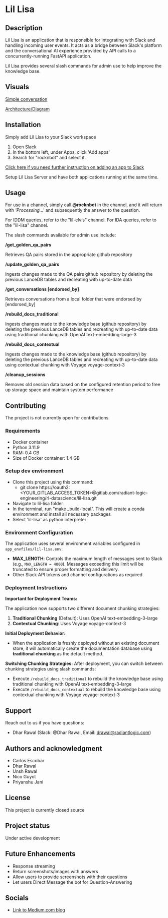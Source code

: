 # Lil Lisa
## Description

Lil Lisa is an application that is responsible for integrating with Slack and handling incoming user events. It acts as a bridge between Slack's platform and the conversational AI experience provided by API calls to a concurrently-running FastAPI application.  

Lil Lisa provides several slash commands for admin use to help improve the knowledge base.

## Visuals

[Simple conversation](./visuals/simple_conversation.png)

[Architecture/Diagram](./visuals/diagram.png)

## Installation

Simply add Lil Lisa to your Slack workspace

1. Open Slack
2. In the bottom left, under Apps, click 'Add apps'
3. Search for "rocknbot" and select it.

[Click here if you need further instruction on adding an app to Slack](https://slack.com/help/articles/202035138-Add-apps-to-your-Slack-workspace)

Setup Lil Lisa Server and have both applications running at the same time.
​
## Usage

For use in a channel, simply call **@rocknbot** in the channel, and it will return with *'Processing...'* and subsequently the answer to the question.

For IDDM queries, refer to the "lil-elvis" channel.
For IDA queries, refer to the "lil-lisa" channel.

The slash commands available for admin use include:

**/get_golden_qa_pairs**

Retrieves QA pairs stored in the appropriate github repository

**/update_golden_qa_pairs**

Ingests changes made to the QA pairs github repository by deleting the previous LanceDB tables and recreating with up-to-date data

**/get_conversations [endorsed_by]**

Retrieves conversations from a local folder that were endorsed by [endorsed_by]

**/rebuild_docs_traditional**

Ingests changes made to the knowledge base (github repository) by deleting the previous LanceDB tables and recreating with up-to-date data using traditional chunking with OpenAI text-embedding-large-3

**/rebuild_docs_contextual**

Ingests changes made to the knowledge base (github repository) by deleting the previous LanceDB tables and recreating with up-to-date data using contextual chunking with Voyage voyage-context-3

**/cleanup_sessions**

Removes old session data based on the configured retention period to free up storage space and maintain system performance

## Contributing

The project is not currently open for contributions.

### Requirements

- Docker container
- Python 3.11.9
- RAM: 0.4 GB
- Size of Docker container: 1.4 GB

### Setup dev environment

- Clone this project using this command:
  - git clone https://oauth2:&lt;YOUR_GITLAB_ACCESS_TOKEN&gt;@gitlab.com/radiant-logic-engineering/rl-datascience/lil-lisa.git
- Navigate to lil-lisa folder
- In the terminal, run "make _build-local". This will create a conda environment and install all necessary packages
- Select 'lil-lisa' as python interpreter

### Environment Configuration

The application uses several environment variables configured in `app_envfiles/lil-lisa.env`:

- **MAX_LENGTH**: Controls the maximum length of messages sent to Slack (e.g., `MAX_LENGTH = 4000`). Messages exceeding this limit will be truncated to ensure proper formatting and delivery.
- Other Slack API tokens and channel configurations as required

### Deployment Instructions

**Important for Deployment Teams:**

The application now supports two different document chunking strategies:

1. **Traditional Chunking** (Default): Uses OpenAI text-embedding-3-large
2. **Contextual Chunking**: Uses Voyage voyage-context-3

**Initial Deployment Behavior:**
- When the application is freshly deployed without an existing document store, it will automatically create the documentation database using **traditional chunking** as the default method.

**Switching Chunking Strategies:**
After deployment, you can switch between chunking strategies using slash commands:
- Execute `/rebuild_docs_traditional` to rebuild the knowledge base using traditional chunking with OpenAI text-embedding-3-large
- Execute `/rebuild_docs_contextual` to rebuild the knowledge base using contextual chunking with Voyage voyage-context-3

## Support

Reach out to us if you have questions:
- Dhar Rawal (Slack: @Dhar Rawal, Email: drawal@radiantlogic.com)

## Authors and acknowledgment

- Carlos Escobar
- Dhar Rawal
- Unsh Rawal
- Nico Guyot
- Priyanshu Jani

## License

This project is currently closed source

## Project status

Under active development

## Future Enhancements

- Response streaming
- Return screenshots/images with answers
- Allow users to provide screenshots with their questions
- Let users Direct Message the bot for Question-Answering

## Socials
- [Link to Medium.com blog](https://medium.com/@carlos-a-escobar/deep-dive-into-the-best-chunking-indexing-method-for-rag-5921d29f138f)